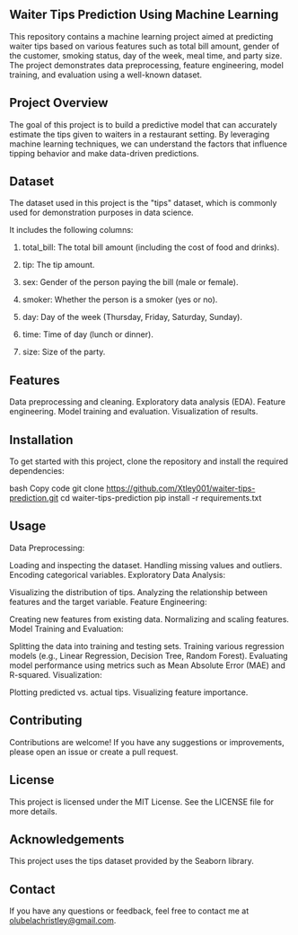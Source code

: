 ## Waiter Tips Prediction Using Machine Learning
This repository contains a machine learning project aimed at predicting waiter tips based on various features such as total bill amount, gender of the customer, smoking status, day of the week, meal time, and party size. The project demonstrates data preprocessing, feature engineering, model training, and evaluation using a well-known dataset.

## Project Overview
The goal of this project is to build a predictive model that can accurately estimate the tips given to waiters in a restaurant setting. By leveraging machine learning techniques, we can understand the factors that influence tipping behavior and make data-driven predictions.

## Dataset
The dataset used in this project is the "tips" dataset, which is commonly used for demonstration purposes in data science. 

It includes the following columns:

1. total_bill: The total bill amount (including the cost of food and drinks).

2. tip: The tip amount.

3. sex: Gender of the person paying the bill (male or female).

4. smoker: Whether the person is a smoker (yes or no).

5. day: Day of the week (Thursday, Friday, Saturday, Sunday).

6. time: Time of day (lunch or dinner).

7. size: Size of the party.

## Features
Data preprocessing and cleaning.
Exploratory data analysis (EDA).
Feature engineering.
Model training and evaluation.
Visualization of results.
## Installation
To get started with this project, clone the repository and install the required dependencies:

bash
Copy code
git clone https://github.com/Xtley001/waiter-tips-prediction.git
cd waiter-tips-prediction
pip install -r requirements.txt
## Usage
Data Preprocessing:

Loading and inspecting the dataset.
Handling missing values and outliers.
Encoding categorical variables.
Exploratory Data Analysis:

Visualizing the distribution of tips.
Analyzing the relationship between features and the target variable.
Feature Engineering:

Creating new features from existing data.
Normalizing and scaling features.
Model Training and Evaluation:

Splitting the data into training and testing sets.
Training various regression models (e.g., Linear Regression, Decision Tree, Random Forest).
Evaluating model performance using metrics such as Mean Absolute Error (MAE) and R-squared.
Visualization:

Plotting predicted vs. actual tips.
Visualizing feature importance.
## Contributing
Contributions are welcome! If you have any suggestions or improvements, please open an issue or create a pull request.

## License
This project is licensed under the MIT License. See the LICENSE file for more details.

## Acknowledgements
This project uses the tips dataset provided by the Seaborn library.
## Contact
If you have any questions or feedback, feel free to contact me at olubelachristley@gmail.com.
